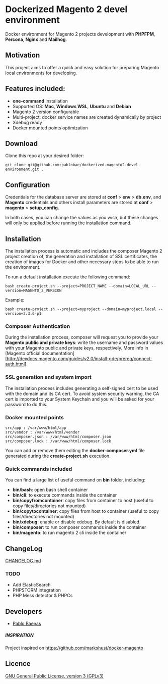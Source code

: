 # Dockerized Magento 2 devel environment

Docker environment for Magento 2 projects development with **PHPFPM**, **Percona**, **Nginx** and **Mailhog**.


## Motivation

This project aims to offer a quick and easy solution for preparing Magento local environments for developing.

## Features included:
* **one-command** installation
* Supported OS: **Mac**, **Windows WSL**, **Ubuntu** and **Debian**  
* Magento 2 version configurable
* Multi-project: docker service names are created dynamically by project
* Xdebug ready
* Docker mounted points optimization


## Download

Clone this repo at your desired folder:

```git clone git@github.com:pablobae/dockerized-magento2-devel-environment.git .```


## Configuration
Credentials for the database server are stored at **conf** > **env** > **db.env**, and **Magento** credentials and others install parameters are stored at **conf** > **magento** > **setup_config**. 

In both cases, you can change the values as you wish, but these changes will only be applied before running the installation command.


## Installation
 
The installation process is automatic and includes the composer Magento 2 project creation of, the generation and installation of SSL certificates, the creation of images for Docker and other necessary steps to be able to run the environment.


To run a default installation execute the following command:

```bash create-project.sh --project=PROJECT_NAME --domain=LOCAL_URL --version=MAGENTO_2_VERSION```


Example:

```bash create-project.sh --project=myproject --domain=myproject.local --version=2.3.6-p1```


### Composer Authentication

During the installation process, composer will request you to provide your **Magento public and private keys**: write the username and password values with your Magento public and private keys, respectively. 
More info in [Magento official documentation][http://devdocs.magento.com/guides/v2.0/install-gde/prereq/connect-auth.html].


### SSL generation and system import

The installation process includes generating a self-signed cert to be used with the domain and its CA cert. To avoid system security warning, the CA cert is imported to your System Keychain and you will be asked for your password to do this.


### Docker mounted points
```
src/app : /var/www/html/app
src/vendor : /var/www/html/vendor
src/composer.json : /var/www/html/composer.json
src/composer.lock : /var/www/html/composer.lock 
```

You can add or remove them editing the **docker-composer.yml** file generated during the **create-project.sh** execution.

### Quick commands included
You can find a large list of useful command on **bin** folder, including:
* **bin/bash**: open bash shell container
* **bin/cli**: to execute commands inside the container
* **bin/copyfromcontainer**: copy files from container to host (useful to copy files/directories not mounted)
* **bin/copytocontainer**: copy files from host to container (useful to copy files/directories not mounted)
* **bin/xdebug**: enable or disable xdebug. By default is disabled.
* **bin/composer**: to run composer commands inside the container
* **bin/magento**: to run magento 2 cli inside the container


## ChangeLog
[CHANGELOG.md](CHANGELOG.md)


### TODO
* Add ElasticSearch
* PHPSTORM integration
* PHP Mess detector & PHPCs

## Developers

* [Pablo Baenas](https://github.com/pablobae)

##### INSPIRATION
Project inspired on https://github.com/markshust/docker-magento

Licence
-------
[GNU General Public License, version 3 (GPLv3)](http://opensource.org/licenses/gpl-3.0)
